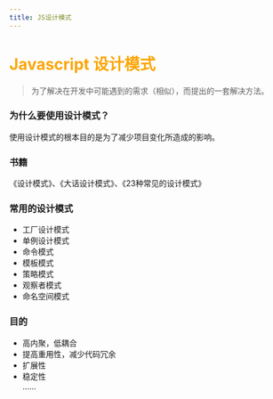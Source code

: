 ```yaml
---
title: JS设计模式
---
```


# <font color="#FBA500">Javascript 设计模式 </font>    

> 为了解决在开发中可能遇到的需求（相似），而提出的一套解决方法。

### 为什么要使用设计模式？  
使用设计模式的根本目的是为了减少项目变化所造成的影响。   

### 书籍  
《设计模式》、《大话设计模式》、《23种常见的设计模式》  

### 常用的设计模式  
* 工厂设计模式
* 单例设计模式
* 命令模式
* 模板模式
* 策略模式
* 观察者模式
* 命名空间模式

### 目的  
* 高内聚，低耦合
* 提高重用性，减少代码冗余
* 扩展性
* 稳定性  
......

